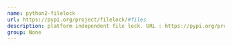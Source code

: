 ```yaml
---
name: python2-filelock
url: https://pypi.org/project/filelock/#files
description: platform independent file lock. URL : https://pypi.org/project/filelock/#files Groups : None
group: None
---
```

